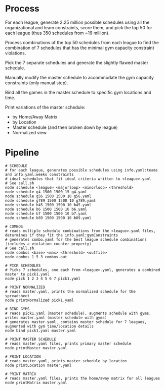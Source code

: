 # Process

For each league, generate 2.25 million possible schedules using all the organizational and team constraints, score them, and pick the top 50 for each league (thus 350 schedules from ~16 million).

Process combinations of the top 50 schedules from each league to find the combination of 7 schedules that has the minimal gym capacity constraint violations.

Pick the 7 separate schedules and generate the slightly flawed master schedule.

Manually modify the master schedule to accommodate the gym capacity constraints (only manual step).

Bind all the games in the master schedule to specific gym locations and time.

Print variations of the master schedule:
- by Home/Away Matrix
- by Location
- Master schedule (and then broken down by league)
- Normalized view



# Pipeline

```
# SCHEDULE
# for each league, generates possible schedules using info.yaml:teams and info.yaml:weeks constraints
# ideal schedules that fit ideal criteria written to <league>.yaml
# See sall.sh
node schedule <league> <majorloop> <minorloop> <threshold>
node schedule g4 1500 1500 15 g4.yaml
node schedule g56 1500 1500 10 g56.yaml
node schedule g789 1500 1500 10 g789.yaml
node schedule b45 1500 1500 10 b45.yaml
node schedule b6 1500 1500 10 b6.yaml
node schedule b7 1500 1500 10 b7.yaml
node schedule b89 1500 1500 10 b89.yaml

# COMBOS
# reads multiple schedule combinations from the <league>.yaml files, determines if they fit the info.yaml:gymConstraints
# generates combo.yaml for the best league schedule combinations (includes a violation counter property)
# See call.sh
node combos <base> <max> <threshold> <outfile>
node combos 1 5 3 combos.out

# PICK SCHEDULES
# Picks 7 schedules, one each from <league>.yaml, generates a combined master to pick1.yaml
node pick 1 2 3 4 5 6 7 pick1.yaml

# PRINT NORMALIZED
# reads master.yaml, prints the normalized schedule for the spreadsheet
node printNormalized pick1.yaml

# BIND GYMS
# reads pick1.yaml (master schedule), augments schedule with gyms, writes master.yaml (master schedule with gyms)
# generates master.yaml, contains master schedule for 7 leagues, augmented with gym time/location details
node bind pick1.yaml master.yaml

# PRINT MASTER SCHEDULE
# reads master.yaml files, prints primary master schedule
node printMaster master.yaml

# PRINT LOCATION
# reads master.yaml, prints master schedule by location
node printLocation master.yaml

# PRINT MATRIX
# reads master.yaml files, prints the home/away matrix for all leagues
node printMatrix master.yaml
```
